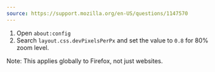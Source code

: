 ```yaml
---
source: https://support.mozilla.org/en-US/questions/1147570
---
```


1. Open `about:config`
2. Search `layout.css.devPixelsPerPx` and set the value to `0.8` for 80% zoom level.

Note:
This applies globally to Firefox, not just websites.
